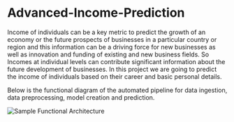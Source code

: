 # Advanced-Income-Prediction
Income of individuals can be a key metric to predict the growth of an economy or the future prospects of businesses in a particular country or region and this information can be a driving force for new businesses as well as innovation and funding of existing and new business fields. So Incomes at individual levels can contribute significant information about the future development of businesses. In this project we are going to predict the income of individuals based on their career and basic personal details.

Below is the functional diagram of the automated pipeline for data ingestion, data preprocessing, model creation and prediction.

![Sample Functional Architecture](https://user-images.githubusercontent.com/80576660/113184101-6a2a0d80-9272-11eb-803b-6328fe2a4f69.jpg)
